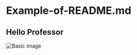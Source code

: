 # Example-of-README.md
## Hello Professor 
![Basic image](https://miro.medium.com/max/565/1*x49QbCxxTYScuV728oBelw.jpeg)
